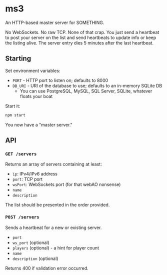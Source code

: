 # ms3

An HTTP-based master server for SOMETHING.

No WebSockets. No raw TCP. None of that crap. You just send a heartbeat to post
your server on the list and send heartbeats to update info or keep the listing
alive. The server entry dies 5 minutes after the last heartbeat.

## Starting

Set environment variables:

- `PORT` - HTTP port to listen on; defaults to 8000
- `DB_URI` - URI of the database to use; defaults to an in-memory SQLite DB
  - You can use PostgreSQL, MySQL, SQL Server, SQLite, whatever floats your boat

Start it:

```sh
npm start
```

You now have a "master server."

## API

### `GET /servers`

Returns an array of servers containing at least:

- `ip`: IPv4/IPv6 address
- `port`: TCP port
- `wsPort`: WebSockets port (for that webAO nonsense)
- `name`
- `description`

The list should be presented in the order provided.

### `POST /servers`

Sends a heartbeat for a new or existing server.

- `port`
- `ws_port` (optional)
- `players` (optional) - a hint for player count
- `name`
- `description` (optional)

Returns 400 if validation error occurred.
